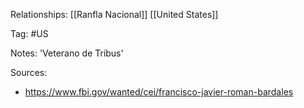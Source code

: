 
Relationships:
[[Ranfla Nacional]]
[[United States]]

Tag: #US 

Notes:
'Veterano de Tribus'

Sources:
- https://www.fbi.gov/wanted/cei/francisco-javier-roman-bardales